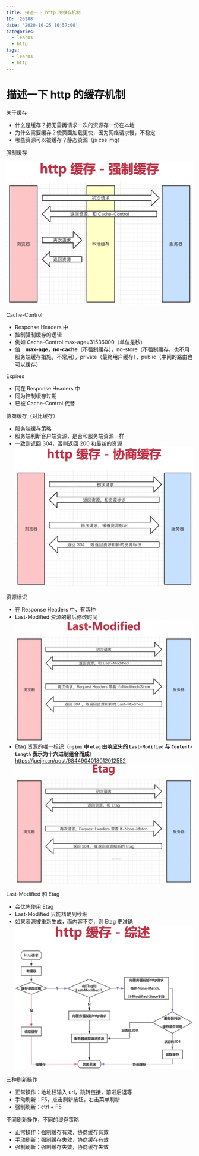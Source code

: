 ```yaml
---
title: 描述一下 http 的缓存机制
ID: '26288'
date: '2020-10-25 16:57:00'
categories:
  - learns
  - http
tags:
  - learns
  - http
---
```


# 描述一下 http 的缓存机制

关于缓存

- 什么是缓存？把无需再请求一次的资源存一份在本地
- 为什么需要缓存？使页面加载更快，因为网络请求慢，不稳定
- 哪些资源可以被缓存？静态资源（js css img）

强制缓存

![](./images/3838812698.png)

Cache-Control

- Response Headers 中
- 控制强制缓存的逻辑
- 例如 Cache-Control:max-age=31536000（单位是秒）
- 值：**max-age，no-cache**（不强制缓存），no-store（不强制缓存，也不用服务端缓存措施，不常用），private（最终用户缓存），public（中间的路由也可以缓存）

Expires

- 同在 Response Headers 中
- 同为控制缓存过期
- 已被 Cache-Control 代替

协商缓存（对比缓存）

- 服务端缓存策略
- 服务端判断客户端资源，是否和服务端资源一样
- 一致则返回 304，否则返回 200 和最新的资源  
    ![](./images/1501089056.png)

资源标识

- 在 Response Headers 中，有两种
- Last-Modified 资源的最后修改时间  
    ![](./images/1619832831.png)
- Etag 资源的唯一标识（**`nginx` 中 `etag` 由响应头的 `Last-Modified` 与 `Content-Length` 表示为十六进制组合而成**）https://juejin.cn/post/6844904018012012552  
    ![](./images/3247340338.png)

Last-Modified 和 Etag

- 会优先使用 Etag
- Last-Modified 只能精确到秒级
- 如果资源被重新生成，而内容不变，则 Etag 更准确  
    ![](./images/709619993.png)

三种刷新操作

- 正常操作：地址栏输入 url，跳转链接，前进后退等
- 手动刷新：F5，点击刷新按钮，右击菜单刷新
- 强制刷新：ctrl + F5

不同刷新操作，不同的缓存策略

- 正常操作：强制缓存有效，协商缓存有效
- 手动刷新：强制缓存失效，协商缓存有效
- 强制刷新：强制缓存失效，协商缓存失效
